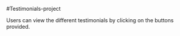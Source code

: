 #Testimonials-project

Users can view the different testimonials by clicking on the buttons provided.
